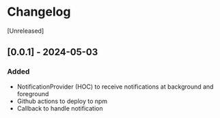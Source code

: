 # Changelog

[Unreleased]

## [0.0.1] - 2024-05-03

### Added

- NotificationProvider (HOC) to receive notifications at background and foreground
- Github actions to deploy to npm
- Callback to handle notification
